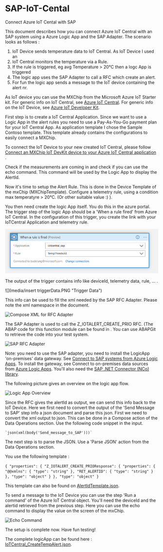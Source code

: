 # SAP-IoT-Cental
Connect Azure IoT Cental with SAP

This document describes how you can connect Azure IoT Central with an SAP system using a Azure Logic App and the SAP Adapter.
The scenario looks as follows :
1. IoT Device sends temperature data to IoT Central. As IoT Device I used an 
2. IoT Central monitors the temperature via a Rule.
3. If the rule is triggered, eg avg Temperature > 20°C then a logc App is triggered
4. The logic app uses the SAP Adapter to call a RFC which create an alert.
5. For fun the logic app sends a message to the IoT device containing the alert nr.

As IoT device you can use the MXChip from the Microsoft Azure IoT Starter kit. 
For generic info on IoT Central, see [Azure IoT Central](https://azure.microsoft.com/en-us/services/iot-central/).
For generic info on the IoT Device, see [Azure IoT Developer Kit](https://microsoft.github.io/azure-iot-developer-kit/).

First step is to create a IoT Central Application. Since we want to use a Logic App in the alert rules you need to use a Pay-As-You-Go payment plan for your IoT Central App. As application template I chose the Sample Contoso template. This template already contains the configurations to easily connect a MXChip.

To connect the IoT Device to your new created IoT Central, please follow [Connect an MXChip IoT DevKit device to your Azure IoT Central application](https://docs.microsoft.com/en-us/azure/iot-central/howto-connect-devkit) .

Check if the measurements are coming in and check if you can use the echo command. This command will be used by the Logic App to display the AlertId.

Now it's time to setup the Alert Rule. This is done in the Device Template of the mxChip (MXChipTemplate). Configure a telemetry rule, using a condition max temperatyre > 20°C. (Or other suitable value :) ).

You then need create the logic App itself. You do this in the azure portal. 
The trigger step of the logic App should be a 'When a rule fired' from Azure IoT Central. In the configuration of this trigger, you create the link with your IoTCentral Application and telemetry rule.

![](logicApp_fired.PNG "Logic App Trigger")

The output of the trigger contains info like deviceId, telemetry data, rule, ... .

![](media/insert triggerData.PNG "Trigger Data")

This info can be used to fill the xml needed by the SAP RFC Adapter. Please note the xml namespace in the document.

![](media/composeXml.PNG "Compose XML for RFC Adapter")

The SAP Adapter is used to call the Z_IOTALERT_CREATE_PRIO RFC. (The ABAP code for this function module can be found in  . You can use ABAPGit to retrieve the code into your test system.

![](media/RFCAdapter.PNG "SAP RFC Adapter")

Note: you need to use the SAP adapter, you need to install the LogicApp 'on-premises' data gateway. See [Connect to SAP systems from Azure Logic Apps](https://docs.microsoft.com/en-us/azure/logic-apps/logic-apps-using-sap-connector).
To install the gateway, see Connect to on-premises data sources from [Azure Logic Apps](https://docs.microsoft.com/en-us/azure/logic-apps/logic-apps-gateway-connection). You'll also need the [SAP .NET Connector (NCo) library](https://support.sap.com/en/product/connectors/msnet.html).

The following picture gives an overview on the logic app flow.

![](media/LogicAppOverview.PNG "Logic App Overview")

Since the RFC gives the alertId as output, we can send this info back to the IoT Device. Here we first need to convert the output of the 'Send Message to SAP' step info a json document and parse this json. 
First we need to convert the xml output to json. This can be done in a Compose action of the Data Operations section. Use the following code snippet in the input.

	`json(xml(body('Send_message_to_SAP')))`

The next step is to parse the JSON. Use a 'Parse JSON' action from the Data Operations section.

You use the following template :

`{
    "properties": {
        "Z_IOTALERT_CREATE_PRIOResponse": {
            "properties": {
                "@@xmlns": {
                    "type": "string"
                },
                "RET_ALERTID": {
                    "type": "string"
                }
            },
            "type": "object"
        }
    },
    "type": "object"
}`

This template can also be found on [AlertIdTemplate.json](https://github.com/bdelangh/SAP-IoT-Cental/blob/master/AlertIdTemplate.json).

To send a message to the IoT Device you can use the step 'Run a command' of the Azure IoT Central object.
You'll need the deviceId and the alertid retrieved from the previous step.
Here you can use the echo command to display the value on the screen of the mxChip.

![](media/echoCommand.PNG "Echo Command")

The setup is complete now. Have fun testing!

The complete logicApp can be found here : [IoTCentral_CreateTempAlert.json](https://github.com/bdelangh/SAP-IoT-Cental/blob/master/IoTCentral_CreateTempAlert.json).
